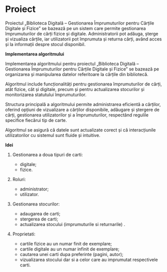 # Proiect

Proiectul „Biblioteca Digitală – Gestionarea Împrumuturilor pentru Cărțile Digitale și Fizice” se bazează pe un sistem care permite gestionarea împrumuturilor de cărți fizice și digitale. 
Administratorii pot adăuga, șterge și vizualiza cărțile, iar utilizatorii pot împrumuta și returna cărți, având acces și la informații despre stocul disponibil.

**Implementarea algoritmului**

Implementarea algoritmului pentru proiectul „Biblioteca Digitală – Gestionarea Împrumuturilor pentru Cărțile Digitale și Fizice” se bazează pe organizarea și manipularea datelor referitoare la cărțile din bibliotecă. 

Algoritmul include funcționalități pentru gestionarea împrumuturilor de cărți, atât fizice, cât și digitale, precum și pentru actualizarea stocurilor și monitorizarea statutului împrumuturilor. 

Structura principală a algoritmului permite administrarea eficientă a cărților, oferind opțiuni de vizualizare a cărților disponibile, adăugare și ștergere de cărți, gestionarea utilizatorilor și a împrumuturilor, respectând regulile specifice fiecărui tip de carte. 

Algoritmul se asigură că datele sunt actualizate corect și că interacțiunile utilizatorilor cu sistemul sunt fluide și intuitive.

**Idei**

1. Gestionarea a doua tipuri de carti:
   - digitale;
   - fizice.

2. Roluri:
   - administrator;
   - utilizator.

3. Gestionarea stocurilor:
   - adaugarea de carti;
   - stergerea de carti;
   - actualizarea stocului (imprumuturile si returnarile) .

4. Proprietati:
   - cartile fizice au un numar finit de exemplare;
   - cartile digitale au un numar infinit de exemplare;
   - cautarea unei carti dupa preferinte (pagini, autor);
   - vizualizarea stocului dar si a celor care au imprumutat respectivele carti.


